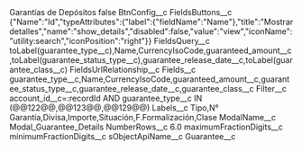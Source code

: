 <?xml version="1.0" encoding="UTF-8"?>
<CustomMetadata xmlns="http://soap.sforce.com/2006/04/metadata" xmlns:xsi="http://www.w3.org/2001/XMLSchema-instance" xmlns:xsd="http://www.w3.org/2001/XMLSchema">
    <label>Garantías de Depósitos</label>
    <protected>false</protected>
    <values>
        <field>BtnConfig__c</field>
        <value xsi:nil="true"/>
    </values>
    <values>
        <field>FieldsButtons__c</field>
        <value xsi:type="xsd:string">{&quot;Name&quot;:&quot;Id&quot;,&quot;typeAttributes&quot;:{&quot;label&quot;:{&quot;fieldName&quot;:&quot;Name&quot;},&quot;title&quot;:&quot;Mostrar detalles&quot;,&quot;name&quot;:&quot;show_details&quot;,&quot;disabled&quot;:false,&quot;value&quot;:&quot;view&quot;,&quot;iconName&quot;:&quot;utility:search&quot;,&quot;iconPosition&quot;:&quot;right&quot;}}</value>
    </values>
    <values>
        <field>FieldsQuery__c</field>
        <value xsi:type="xsd:string">toLabel(guarantee_type__c),Name,CurrencyIsoCode,guaranteed_amount__c,toLabel(guarantee_status_type__c),guarantee_release_date__c,toLabel(guarantee_class__c)</value>
    </values>
    <values>
        <field>FieldsUrlRelationship__c</field>
        <value xsi:nil="true"/>
    </values>
    <values>
        <field>Fields__c</field>
        <value xsi:type="xsd:string">guarantee_type__c,Name,CurrencyIsoCode,guaranteed_amount__c,guarantee_status_type__c,guarantee_release_date__c,guarantee_class__c</value>
    </values>
    <values>
        <field>Filter__c</field>
        <value xsi:type="xsd:string">account_id__c=:recordId AND guarantee_type__c IN (@@122@@,@@123@@,@@129@@)</value>
    </values>
    <values>
        <field>Labels__c</field>
        <value xsi:type="xsd:string">Tipo,N° Garantía,Divisa,Importe,Situación,F.Formalización,Clase</value>
    </values>
    <values>
        <field>ModalName__c</field>
        <value xsi:type="xsd:string">Modal_Guarantee_Details</value>
    </values>
    <values>
        <field>NumberRows__c</field>
        <value xsi:type="xsd:double">6.0</value>
    </values>
    <values>
        <field>maximumFractionDigits__c</field>
        <value xsi:nil="true"/>
    </values>
    <values>
        <field>minimumFractionDigits__c</field>
        <value xsi:nil="true"/>
    </values>
    <values>
        <field>sObjectApiName__c</field>
        <value xsi:type="xsd:string">Guarantee__c</value>
    </values>
</CustomMetadata>
